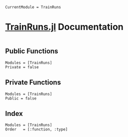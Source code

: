 ```@meta
CurrentModule = TrainRuns
```

# [TrainRuns.jl](https://github.com/railtoolkit/TrainRuns.jl) Documentation

```@contents
```

## Public Functions

```@autodocs
Modules = [TrainRuns]
Private = false
```

## Private Functions

```@autodocs
Modules = [TrainRuns]
Public = false
```

## Index

```@index
Modules = [TrainRuns]
Order   = [:function, :type]
```